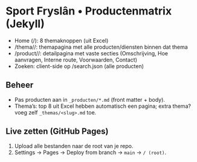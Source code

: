 # Sport Fryslân • Productenmatrix (Jekyll)

- Home (/): 8 themaknoppen (uit Excel)
- /thema/<slug>/: themapagina met alle producten/diensten binnen dat thema
- /product/<slug>/: detailpagina met vaste secties (Omschrijving, Hoe aanvragen, Interne route, Voorwaarden, Contact)
- Zoeken: client-side op /search.json (alle producten)

## Beheer
- Pas producten aan in `_producten/*.md` (front matter + body).
- Thema’s: top 8 uit Excel hebben automatisch een pagina; extra thema? voeg zelf `_themas/<slug>.md` toe.

## Live zetten (GitHub Pages)
1. Upload alle bestanden naar de root van je repo.
2. Settings → Pages → Deploy from branch → `main` → `/ (root)`.
